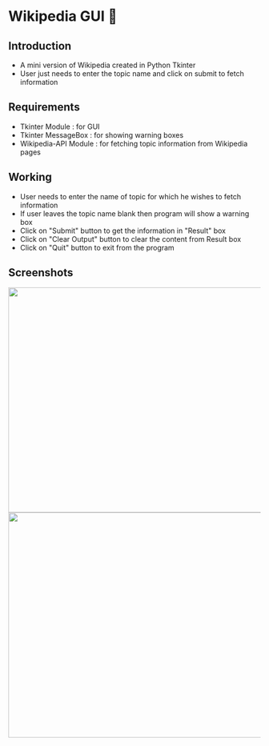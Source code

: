 # Wikipedia GUI 📖
## Introduction
<ul>
  <li>A mini version of Wikipedia created in Python Tkinter</li>
  <li>User just needs to enter the topic name and click on submit to fetch information</li>
</ul>

## Requirements
<ul>
  <li>Tkinter Module : for GUI</li>
  <li>Tkinter MessageBox : for showing warning boxes</li>
  <li>Wikipedia-API Module : for fetching topic information from Wikipedia pages</li>
</ul>

## Working
<ul>
  <li>User needs to enter the name of topic for which he wishes to fetch information</li>
  <li>If user leaves the topic name blank then program will show a warning box</li>
  <li>Click on "Submit" button to get the information in "Result" box</li>
  <li>Click on "Clear Output" button to clear the content from Result box</li>
  <li>Click on "Quit" button to exit from the program</li>
</ul>

## Screenshots
<img src="https://github.com/cybot-des/Awesome_Python_Scripts/blob/main/GUIScripts/Wikipedia%20GUI/Images/image_1.JPG" height=450px width=700px>
<br/>
<img src="https://github.com/cybot-des/Awesome_Python_Scripts/blob/main/GUIScripts/Wikipedia%20GUI/Images/image_2.JPG" height=450px width=700px>
